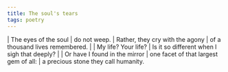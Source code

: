 ```yaml
---
title: The soul's tears
tags: poetry
---
```


| The eyes of the soul
|   do not weep.
| Rather, they cry with the agony
| of a thousand lives remembered.
|
| My life?  Your life?
| Is it so different when I sigh that deeply?
|
| Or have I found in the mirror
| one facet of that largest gem of all:
| a precious stone they call humanity.
